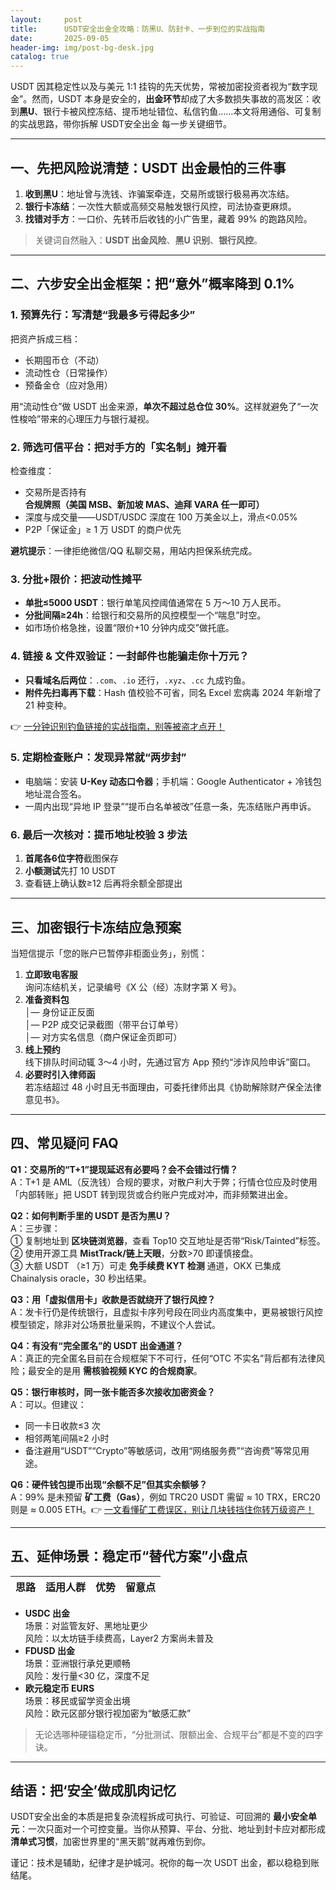 ```yaml
---
layout:     post
title:      USDT安全出金全攻略：防黑U、防封卡、一步到位的实战指南
date:       2025-09-05
header-img: img/post-bg-desk.jpg
catalog: true
---
```


USDT 因其稳定性以及与美元 1:1 挂钩的先天优势，常被加密投资者视为“数字现金”。然而，USDT 本身是安全的，**出金环节**却成了大多数损失事故的高发区：收到**黑U**、银行卡被风控冻结、提币地址错位、私信钓鱼……本文将用通俗、可复制的实战思路，带你拆解 USDT安全出金 每一步关键细节。

---

## 一、先把风险说清楚：USDT 出金最怕的三件事

1. **收到黑U**：地址曾与洗钱、诈骗案牵连，交易所或银行极易再次冻结。  
2. **银行卡冻结**：一次性大额或高频交易触发银行风控，司法协查更麻烦。  
3. **找错对手方**：一口价、先转币后收钱的小广告里，藏着 99% 的跑路风险。

> 关键词自然融入：**USDT 出金风险**、**黑U 识别**、**银行风控**。

---

## 二、六步安全出金框架：把“意外”概率降到 0.1%

### 1. 预算先行：写清楚“我最多亏得起多少”
把资产拆成三档：  
- 长期囤币仓（不动）  
- 流动性仓（日常操作）  
- 预备金仓（应对急用）  

用“流动性仓”做 USDT 出金来源，**单次不超过总仓位 30%**。这样就避免了“一次性梭哈”带来的心理压力与银行凝视。

### 2. 筛选可信平台：把对手方的「实名制」摊开看
检查维度：  
- 交易所是否持有 **合规牌照（美国 MSB、新加坡 MAS、迪拜 VARA 任一即可）**  
- 深度与成交量——USDT/USDC 深度在 100 万美金以上，滑点<0.05%  
- P2P「保证金」≥ 1 万 USDT 的商户优先  

**避坑提示**：一律拒绝微信/QQ 私聊交易，用站内担保系统完成。

### 3. 分批+限价：把波动性摊平
- **单批≤5000 USDT**：银行单笔风控阈值通常在 5 万～10 万人民币。  
- **分批间隔≥24h**：给银行和交易所的风控模型一个“喘息”时空。  
- 如市场价格急挫，设置“限价+10 分钟内成交”做托底。

### 4. 链接 & 文件双验证：一封邮件也能骗走你十万元？
- **只看域名后两位**：`.com`、`.io` 还行，`.xyz`、`.cc` 九成钓鱼。  
- **附件先扫毒再下载**：Hash 值校验不可省，同名 Excel 宏病毒 2024 年新增了 21 种变种。  

👉 [一分钟识别钓鱼链接的实战指南，别等被盗才点开！](https://okxdog.com/)

### 5. 定期检查账户：发现异常就“两步封”
- 电脑端：安装 **U-Key 动态口令器**；手机端：Google Authenticator + 冷钱包地址混合签名。  
- 一周内出现“异地 IP 登录”“提币白名单被改”任意一条，先冻结账户再申诉。

### 6. 最后一次核对：提币地址校验 3 步法
1. **首尾各6位字符**截图保存  
2. **小额测试**先打 10 USDT  
3. 查看链上确认数≥12 后再将余额全部提出  

---

## 三、加密银行卡冻结应急预案

当短信提示「您的账户已暂停非柜面业务」，别慌：

1. **立即致电客服**  
   询问冻结机关，记录编号《X 公（经）冻财字第 X 号》。  
2. **准备资料包**  
   │— 身份证正反面  
   │— P2P 成交记录截图（带平台订单号）  
   │— 对方实名信息（商户保证金页即可）  
3. **线上预约**  
   线下排队时间动辄 3～4 小时，先通过官方 App 预约“涉诈风险申诉”窗口。  
4. **必要时引入律师函**  
   若冻结超过 48 小时且无书面理由，可委托律师出具《协助解除财产保全法律意见书》。

---

## 四、常见疑问 FAQ

**Q1：交易所的“T+1”提现延迟有必要吗？会不会错过行情？**  
A：T+1 是 AML（反洗钱）合规的要求，对散户利大于弊；行情仓位应及时使用「内部转账」把 USDT 转到现货或合约账户完成对冲，而非频繁进出金。

**Q2：如何判断手里的 USDT 是否为黑U？**  
A：三步骤：  
① 复制地址到 **区块链浏览器**，查看 Top10 交互地址是否带“Risk/Tainted”标签。  
② 使用开源工具 **MistTrack/链上天眼**，分数>70 即谨慎接盘。  
③ 大额 USDT （≥1 万）可走 **免手续费 KYT 检测** 通道，OKX 已集成 Chainalysis oracle，30 秒出结果。

**Q3：用「虚拟信用卡」收款是否就绕开了银行风控？**  
A：发卡行仍是传统银行，且虚拟卡序列号段在同业内高度集中，更易被银行风控模型锁定，除非对公场景批量采购，不建议个人尝试。

**Q4：有没有“完全匿名”的 USDT 出金通道？**  
A：真正的完全匿名目前在合规框架下不可行，任何“OTC 不实名”背后都有法律风险；最安全的是用 **需核验视频 KYC 的合规商家**。

**Q5：银行审核时，同一张卡能否多次接收加密资金？**  
A：可以。但建议：  
- 同一卡日收款≤3 次  
- 相邻两笔间隔≥2 小时  
- 备注避用“USDT”“Crypto”等敏感词，改用“网络服务费”“咨询费”等常见用途。

**Q6：硬件钱包提币出现“余额不足”但其实余额够？**  
A：99% 是未预留 **矿工费（Gas）**，例如 TRC20 USDT 需留 ≈ 10 TRX，ERC20 则是 ≈ 0.005 ETH。👉 [一文看懂矿工费误区，别让几块钱挡住你转万级资产！](https://okxdog.com/)

---

## 五、延伸场景：稳定币“替代方案”小盘点

| 思路 | 适用人群 | 优势 | 留意点 |
|---|---|---|---|

- **USDC 出金**  
  场景：对监管友好、黑地址更少  
  风险：以太坊链手续费高，Layer2 方案尚未普及  
- **FDUSD 出金**  
  场景：亚洲银行承兑更顺畅  
  风险：发行量<30 亿，深度不足  
- **欧元稳定币 EURS**  
  场景：移民或留学资金出境  
  风险：欧元区部分银行视加密为“敏感汇款”  

> 无论选哪种硬锚稳定币，“分批测试、限额出金、合规平台”都是不变的四字诀。

---

## 结语：把‘安全’做成肌肉记忆

USDT安全出金的本质是把复杂流程拆成可执行、可验证、可回溯的 **最小安全单元**：一次只面对一个可控变量。当你从预算、平台、分批、地址到封卡应对都形成 **清单式习惯**，加密世界里的“黑天鹅”就再难伤到你。

谨记：技术是辅助，纪律才是护城河。祝你的每一次 USDT 出金，都以稳稳到账结尾。